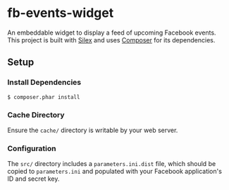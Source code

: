 # fb-events-widget

An embeddable widget to display a feed of upcoming Facebook events. This project
is built with [Silex][1] and uses [Composer][2] for its dependencies.

## Setup

### Install Dependencies

    $ composer.phar install

### Cache Directory

Ensure the `cache/` directory is writable by your web server.

### Configuration

The `src/` directory includes a `parameters.ini.dist` file, which should be
copied to `parameters.ini` and populated with your Facebook application's ID and
secret key.

  [1]: http://silex.sensiolabs.org/
  [2]: http://getcomposer.org/
